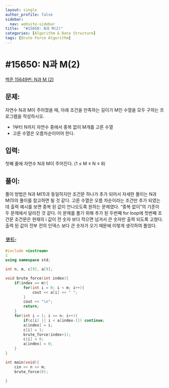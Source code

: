 ```yaml
---
layout: single
author_profile: false
sidebar:
  nav: website-sidebar
title:  "#15650: N과 M(2)"
categories: [Algorithm & Data Structure]
tags: [Brute Force Algorithm]
---
```

# #15650: N과 M(2)

[백준 15649번: N과 M (2)](https://www.acmicpc.net/problem/15650)

## 문제:

자연수 N과 M이 주어졌을 때, 아래 조건을 만족하는 길이가 M인 수열을 모두 구하는 프로그램을 작성하시오.

- 1부터 N까지 자연수 중에서 중복 없이 M개를 고른 수열
- 고른 수열은 오름차순이어야 한다.

## 입력:

첫째 줄에 자연수 N과 M이 주어진다. (1 ≤ M ≤ N ≤ 8)

## 풀이:

풀이 방법은 N과 M(1)과 동일하지만 조건문 하나가 추가 되어서 자세한 풀이는 N과 M(1)의 풀이를 참고하면 될 것 같다. 고른 수열은 오름 차순이라는 조건만 추가 되였는데 출력 예시를 보면 중복 된 값이 안나오도록 원하는 문제였다. “중복 없이”의 기준이 두 문제에서 달라진 것 같다. 이 문제를 풀기 위해 추가 된 두번째 for loop에 첫번째 조건문 조건문은 현재의 i 값이 전 숫자 보다 작으면 넘겨서 큰 숫자만 출력 되도록 고쳤다. 출력 된 값이 전부 전의 인덱스 보다 큰 숫자가 오기 때문에 이렇게 생각하여 풀었다.

### 코드:

```cpp
#include <iostream>
1
using namespace std;

int n, m, c[9], a[9];

void brute_force(int index){
	if(index == m){
		for(int i = 0; i < m; i++){
			cout << a[i] << " ";
		} 
		cout << "\n";
		return;
	}
	for(int i = 1; i <= n; i++){
		if(c[i] || i < a[index-1]) continue;
		a[index] = i;
		c[i] = 1;
		brute_force(index+1);
		c[i] = 0;
		a[index] = 0;
	}
}

int main(void){
	cin >> n >> m;
	brute_force(0);
	
}
```